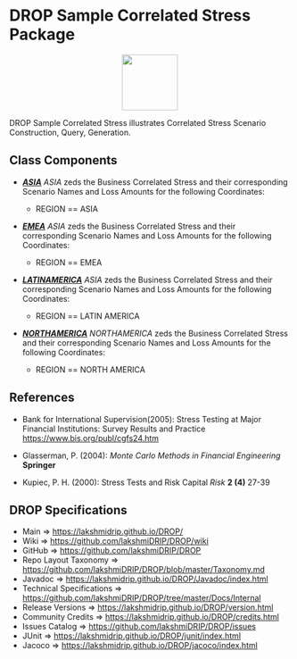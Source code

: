# DROP Sample Correlated Stress Package

<p align="center"><img src="https://github.com/lakshmiDRIP/DROP/blob/master/DRIP_Logo.gif?raw=true" width="100"></p>

DROP Sample Correlated Stress illustrates Correlated Stress Scenario Construction, Query, Generation.


## Class Components

 * [***ASIA***](https://github.com/lakshmiDRIP/DROP/tree/master/src/main/java/org/drip/sample/correlatedstress/ASIA.java)
 <i>ASIA</i> zeds the Business Correlated Stress and their corresponding Scenario Names and Loss Amounts for the following Coordinates:
 	* REGION    == ASIA
 
 * [***EMEA***](https://github.com/lakshmiDRIP/DROP/tree/master/src/main/java/org/drip/sample/correlatedstress/EMEA.java)
 <i>ASIA</i> zeds the Business Correlated Stress and their corresponding Scenario Names and Loss Amounts for the following Coordinates:
 	* REGION    == EMEA

 * [***LATINAMERICA***](https://github.com/lakshmiDRIP/DROP/tree/master/src/main/java/org/drip/sample/correlatedstress/LATINAMERICA.java)
 <i>ASIA</i> zeds the Business Correlated Stress and their corresponding Scenario Names and Loss Amounts for the following Coordinates:
 	* REGION    == LATIN AMERICA

 * [***NORTHAMERICA***](https://github.com/lakshmiDRIP/DROP/tree/master/src/main/java/org/drip/sample/correlatedstress/NORTHAMERICA.java)
 <i>NORTHAMERICA</i> zeds the Business Correlated Stress and their corresponding Scenario Names and Loss Amounts for the following Coordinates:
 	* REGION    == NORTH AMERICA


## References

 * Bank for International Supervision(2005): Stress Testing at Major Financial Institutions: Survey Results and Practice https://www.bis.org/publ/cgfs24.htm

 * Glasserman, P. (2004): <i>Monte Carlo Methods in Financial Engineering</i> <b>Springer</b>

 * Kupiec, P. H. (2000): Stress Tests and Risk Capital <i>Risk</i> <b>2 (4)</b> 27-39


## DROP Specifications

 * Main                     => https://lakshmidrip.github.io/DROP/
 * Wiki                     => https://github.com/lakshmiDRIP/DROP/wiki
 * GitHub                   => https://github.com/lakshmiDRIP/DROP
 * Repo Layout Taxonomy     => https://github.com/lakshmiDRIP/DROP/blob/master/Taxonomy.md
 * Javadoc                  => https://lakshmidrip.github.io/DROP/Javadoc/index.html
 * Technical Specifications => https://github.com/lakshmiDRIP/DROP/tree/master/Docs/Internal
 * Release Versions         => https://lakshmidrip.github.io/DROP/version.html
 * Community Credits        => https://lakshmidrip.github.io/DROP/credits.html
 * Issues Catalog           => https://github.com/lakshmiDRIP/DROP/issues
 * JUnit                    => https://lakshmidrip.github.io/DROP/junit/index.html
 * Jacoco                   => https://lakshmidrip.github.io/DROP/jacoco/index.html
